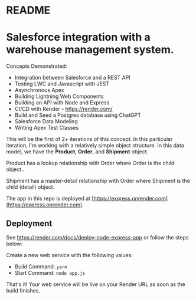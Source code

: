 # README

# Salesforce integration with a warehouse management system.

Concepts Demonstrated:
* Integration between Salesforce and a REST API
* Testing LWC and Javascript with JEST
* Asynchronous Apex
* Building Lightning Web Components
* Building an API with Node and Express
* CI/CD with Render - https://render.com/
* Build and Seed a Postgres database using ChatGPT
* Salesforce Data Modeling
* Writing Apex Test Classes

This will be the first of 2+ iterations of this concept. In this particular iteration, I'm working with a relatively simple object structure. In this data model, we have the **Product**, **Order**, and **Shipment** object. 

Product has a lookup relationship with Order where Order is the child object..

Shipment has a master-detail relationship with Order where Shipment is the child (detail) object.


The app in this repo is deployed at [https://express.onrender.com](https://express.onrender.com).

## Deployment

See https://render.com/docs/deploy-node-express-app or follow the steps below:

Create a new web service with the following values:
  * Build Command: `yarn`
  * Start Command: `node app.js`

That's it! Your web service will be live on your Render URL as soon as the build finishes.
